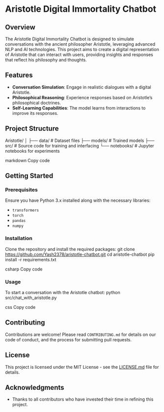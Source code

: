 # Aristotle Digital Immortality Chatbot

## Overview
The Aristotle Digital Immortality Chatbot is designed to simulate conversations with the ancient philosopher Aristotle, leveraging advanced NLP and AI technologies. This project aims to create a digital representation of Aristotle that can interact with users, providing insights and responses that reflect his philosophy and thoughts.

## Features
- **Conversation Simulation**: Engage in realistic dialogues with a digital Aristotle.
- **Philosophical Reasoning**: Experience responses based on Aristotle’s philosophical doctrines.
- **Self-Learning Capabilities**: The model learns from interactions to improve its responses.

## Project Structure

Aristotle/
│
├── data/ # Dataset files
├── models/ # Trained models
├── src/ # Source code for training and interfacing
└── notebooks/ # Jupyter notebooks for experiments

markdown Copy code

## Getting Started

### Prerequisites
Ensure you have Python 3.x installed along with the necessary libraries:
- `transformers`
- `torch`
- `pandas`
- `numpy`

### Installation
Clone the repository and install the required packages:
git clone https://github.com/Yash2378/aristotle-chatbot.git
cd aristotle-chatbot
pip install -r requirements.txt

csharp
Copy code

### Usage
To start a conversation with the Aristotle chatbot:
python src/chat_with_aristotle.py

css
Copy code

## Contributing
Contributions are welcome! Please read `CONTRIBUTING.md` for details on our code of conduct, and the process for submitting pull requests.

## License
This project is licensed under the MIT License - see the [LICENSE.md](LICENSE.md) file for details.

## Acknowledgments
- Thanks to all contributors who have invested their time in refining this project.